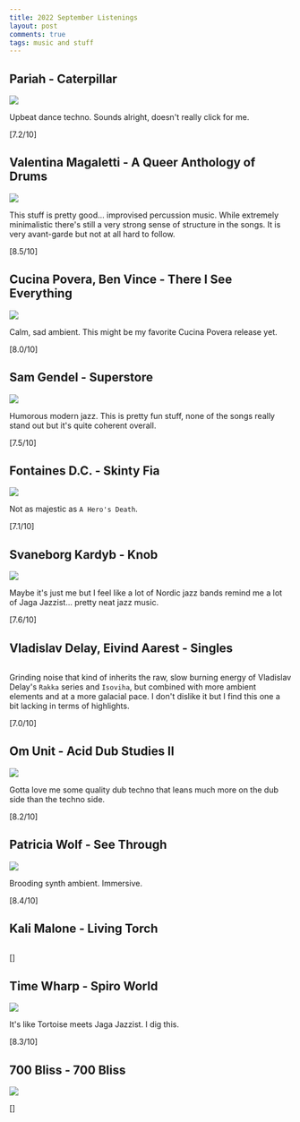 ```yaml
---
title: 2022 September Listenings
layout: post
comments: true
tags: music and stuff
---
```


## Pariah - Caterpillar

  ![](https://f4.bcbits.com/img/a0737896101_16.jpg)

  Upbeat dance techno. Sounds alright, doesn't really click for me.

  [7.2/10]

## Valentina Magaletti - A Queer Anthology of Drums

  ![](https://f4.bcbits.com/img/a2409308596_16.jpg)

  This stuff is pretty good... improvised percussion music. While extremely minimalistic there's still a very strong sense of structure in the songs. It is very avant-garde but not at all hard to follow.

  [8.5/10]

## Cucina Povera, Ben Vince - There I See Everything

  ![](https://f4.bcbits.com/img/a0700565065_16.jpg)

  Calm, sad ambient. This might be my favorite Cucina Povera release yet.

  [8.0/10]

## Sam Gendel - Superstore

  ![](https://f4.bcbits.com/img/a0297013044_16.jpg)

  Humorous modern jazz. This is pretty fun stuff, none of the songs really stand out but it's quite coherent overall.

  [7.5/10]

## Fontaines D.C. - Skinty Fia

  ![](https://f4.bcbits.com/img/a2470443209_16.jpg)

  Not as majestic as `A Hero's Death`.

  [7.1/10]

## Svaneborg Kardyb - Knob

  ![](https://f4.bcbits.com/img/a2499948007_16.jpg)

  Maybe it's just me but I feel like a lot of Nordic jazz bands remind me a lot of Jaga Jazzist... pretty neat jazz music.

  [7.6/10]

## Vladislav Delay, Eivind Aarest - Singles

  ![]()

  Grinding noise that kind of inherits the raw, slow burning energy of Vladislav Delay's `Rakka` series and `Isoviha`, but combined with more ambient elements and at a more galacial pace. I don't dislike it but I find this one a bit lacking in terms of highlights.

  [7.0/10]

## Om Unit - Acid Dub Studies II

  ![](https://f4.bcbits.com/img/a1279450667_16.jpg)

  Gotta love me some quality dub techno that leans much more on the dub side than the techno side.

  [8.2/10]

## Patricia Wolf - See Through

  ![](https://f4.bcbits.com/img/a3705758829_16.jpg)

  Brooding synth ambient. Immersive.

  [8.4/10]

## Kali Malone - Living Torch

  ![]()

  []

## Time Wharp - Spiro World

  ![](https://f4.bcbits.com/img/a1971162551_16.jpg)

  It's like Tortoise meets Jaga Jazzist. I dig this.

  [8.3/10]

## 700 Bliss - 700 Bliss

  ![](https://f4.bcbits.com/img/a3614686902_16.jpg)

  []
